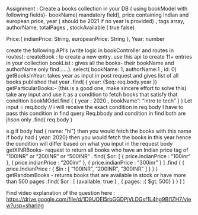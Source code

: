 

Assignment :
Create a books collection in your DB ( using bookModel with following fields)- bookName( mandatory field), price containing Indian and european price, year ( should be 2021 if no year is provided) , tags array, authorName, totalPages , stockAvailable ( true false) 


Price:{
	indianPrice: String,
	europeanPrice: String
},
Year: number 

create the following API’s (write logic in bookController and routes in routes):
createBook : to create a new entry..use this api to create 11+ entries in your collection
bookList : gives all the books- their bookName and authorName only 
find……). select( bookName: 1, authorName:1 , id: 0)
getBooksInYear: takes year as input in post request and gives list of all books published that year
.find( { year: {$eq: req.body.year })
getParticularBooks:- (this is a good one, make sincere effort to solve this) take any input and use it as a condition to fetch books that satisfy that condition
		bookMOdel.find ( { year : 2020 , bookName”: “intro to tech” } )
Let input = req.body // 
i will receive the exact condition in req.body
I have to pass this condition in find query
Req.bbody and condition in find both are jhson only
.find( req.body )
		
e.g if body had { name: “hi”} then you would fetch the books with this name
if body had { year: 2020} then you would fetch the books in this year
hence the condition will differ based on what you input in the request body
getXINRBooks- request to return all books who have an Indian price tag of “100INR” or “200INR” or “500INR” 
			. find( $or:  [ { price.indianPrice : “100inr”  }, { price.indianPrice : “200inr”  }, { price.indianPrice : “300inr”  } ]
			.find ( { price.IndianPrice : { $in : [ “100INR”, “200INR”, “300INR” ] } } )		
getRandomBooks - returns books that are available in stock or have more than 500 pages 
.find( $or : [ {available: true } , { pages: :{ $gt: 500} } } ] )

Find video explanation of the question here : https://drive.google.com/file/d/1D9UOEl5rbGGDPjVLDGsf1L4hg9BI1ZH7/view?usp=sharing 



